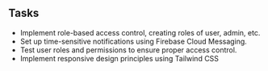 ## Tasks
* Implement role-based access control, creating roles of user, admin, etc. 
* Set up time-sensitive notifications using Firebase Cloud Messaging.
* Test user roles and permissions to ensure proper access control.
* Implement responsive design principles using Tailwind CSS
